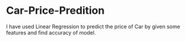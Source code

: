 # Car-Price-Predition
I have used Linear Regression to predict the price of Car by given some features  and find accuracy of model.
